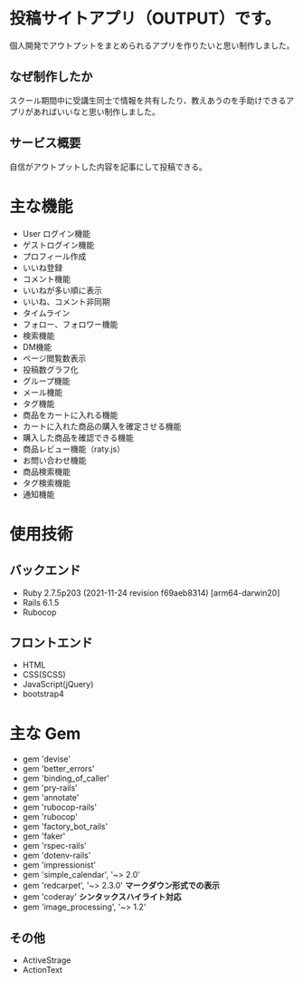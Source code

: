 # 投稿サイトアプリ（OUTPUT）です。
個人開発でアウトプットをまとめられるアプリを作りたいと思い制作しました。

## なぜ制作したか
スクール期間中に受講生同士で情報を共有したり、教えあうのを手助けできるアプリがあればいいなと思い制作しました。
## サービス概要
自信がアウトプットした内容を記事にして投稿できる。

# 主な機能

* User ログイン機能
* ゲストログイン機能
* プロフィール作成
* いいね登録
* コメント機能
* いいねが多い順に表示
* いいね、コメント非同期
* タイムライン
* フォロー、フォロワー機能
* 検索機能
* DM機能
* ページ閲覧数表示
* 投稿数グラフ化
* グループ機能
* メール機能
* タグ機能
* 商品をカートに入れる機能
* カートに入れた商品の購入を確定させる機能
* 購入した商品を確認できる機能
* 商品レビュー機能（raty.js）
* お問い合わせ機能
* 商品検索機能
* タグ検索機能
* 通知機能


# 使用技術
## バックエンド
 * Ruby 2.7.5p203 (2021-11-24 revision f69aeb8314) [arm64-darwin20]
 * Rails 6.1.5
 * Rubocop
## フロントエンド
* HTML
* CSS(SCSS)
* JavaScript(jQuery)
* bootstrap4

# 主な Gem
* gem 'devise'
* gem 'better_errors'
* gem 'binding_of_caller'
* gem 'pry-rails'
* gem 'annotate'
* gem 'rubocop-rails'
* gem 'rubocop'
* gem 'factory_bot_rails'
* gem 'faker'
* gem 'rspec-rails'
* gem 'dotenv-rails'
* gem 'impressionist'
* gem 'simple_calendar', '~> 2.0'
* gem 'redcarpet', '~> 2.3.0'  **マークダウン形式での表示**
* gem 'coderay'                **シンタックスハイライト対応**
* gem 'image_processing', '~> 1.2'

## その他
* ActiveStrage
* ActionText

